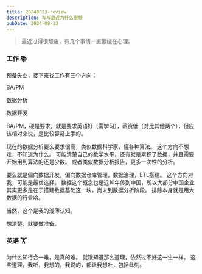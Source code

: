 ```yaml
---
title: 20240813-review
description: 写写最近为什么很颓
pubDate: 2024-08-13
---
```


> 最近过得很颓废，有几个事情一直萦绕在心理。

### 工作 📚

预备失业，接下来找工作有三个方向：

BA/PM

数据分析

数据开发

BA/PM，硬是要求，就是要求英语好（需学习），薪资低（对比其他两个），但应该相对来说，是比较容易上手的。

现在的数据分析要么要求很高，类似数据科学家，懂各种算法。
这个方向不想走，不知道为什么。
可能清楚自己的数学水平，还有就是累积了数据，并且需要开始用到算法的还是少数。
或者类似数据分析报告，更多一次性的分析。

要么就是偏向数据开发，偏向数据仓库管理，数据治理，ETL搭建。
这个方向对我，可能是最优选择。
数据这个概念也是近10年传到中国，所以大部分中国企业其实更多是在于搭建数据基础这一块，尚未到数据分析阶段。
排除本身就是用大数据的行业哈。

当然，这个是我的浅薄认知。

想清楚，就要做准备。

### 英语 🏋️‍

为什么知行合一难，是真的难。
就跟知道那么道理，依然过不好这一生一样。
这些道理，我听，我想的，我说的，都让我想吐，包括此刻。
